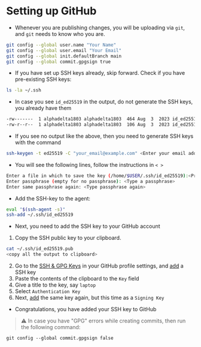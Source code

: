 # Setting up GitHub

- Whenever you are publishing changes, you will be uploading via `git`, and `git` needs to know who you are.
```bash
git config --global user.name "Your Name"
git config --global user.email "Your Email"
git config --global init.defaultBranch main
git config --global commit.gpgsign true
```

- If you have set up SSH keys already, skip forward.
  Check if you have pre-existing SSH keys:
```bash
ls -la ~/.ssh
```
- In case you see `id_ed25519` in the output, do not generate the SSH keys, you already have them
```bash
-rw-------  1 alphadelta1803 alphadelta1803  464 Aug  3  2023 id_ed25519
-rw-r--r--  1 alphadelta1803 alphadelta1803  106 Aug  3  2023 id_ed25519.pub
```

- If you see no output like the above, then you need to generate SSH keys with the command
```bash
ssh-keygen -t ed25519 -C "your_email@example.com" <Enter your email address>
```
- You will see the following lines, follow the instructions in `< >`
```bash
Enter a file in which to save the key (/home/$USER/.ssh/id_ed25519):<Press Enter>
Enter passphrase (empty for no passphrase): <Type a passphrase>
Enter same passphrase again: <Type passphrase again>
```

- Add the SSH-key to the agent:
```bash
eval "$(ssh-agent -s)"
ssh-add ~/.ssh/id_ed25519
```

- Next, you need to add the SSH key to your GitHub account

1. Copy the SSH public key to your clipboard.
```bash
cat ~/.ssh/id_ed25519.pub
<copy all the output to clipboard>
```
2. Go to the [SSH & GPG Keys](https://github.com/settings/keys) in your GitHub profile settings, and [add](https://github.com/settings/ssh/new) a SSH key
3. Paste the contents of the clipboard to the `Key` field
4. Give a title to the key, say `laptop`
5. Select `Authentication Key`
6. Next, [add](https://github.com/settings/ssh/new) the same key again, but this time as a `Signing Key`

- Congratulations, you have added your SSH key to GitHub

> :warning: In case you have "GPG" errors while creating commits, then run the following command:
```
git config --global commit.gpgsign false
```